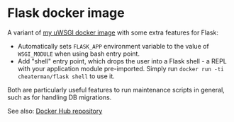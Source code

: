 Flask docker image
==================

A variant of [my uWSGI docker image](https://github.com/Cheaterman/uwsgi-docker-image) with some extra features for Flask:
- Automatically sets `FLASK_APP` environment variable to the value of `WSGI_MODULE` when using bash entry point.
- Add "shell" entry point, which drops the user into a Flask shell - a REPL with your application module pre-imported. Simply run `docker run -ti cheaterman/flask shell` to use it.

Both are particularly useful features to run maintenance scripts in general, such as for handling DB migrations.

See also: [Docker Hub repository](https://hub.docker.com/r/cheaterman/flask/)
